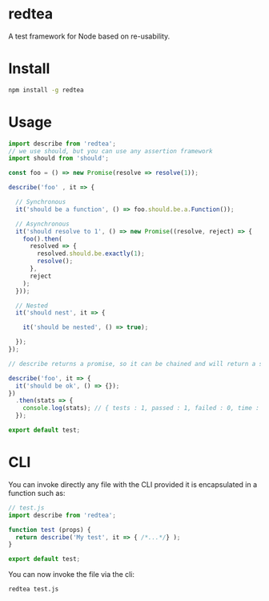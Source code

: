 redtea
===

A test framework for Node based on re-usability.

# Install

```bash
npm install -g redtea
```

# Usage

```js
import describe from 'redtea';
// we use should, but you can use any assertion framework
import should from 'should';

const foo = () => new Promise(resolve => resolve(1));

describe('foo' , it => {

  // Synchronous
  it('should be a function', () => foo.should.be.a.Function());

  // Asynchronous
  it('should resolve to 1', () => new Promise((resolve, reject) => {
    foo().then(
      resolved => {
        resolved.should.be.exactly(1);
        resolve();
      },
      reject
    );
  }));

  // Nested
  it('should nest', it => {

    it('should be nested', () => true);

  });
});

// describe returns a promise, so it can be chained and will return a stat object

describe('foo', it => {
  it('should be ok', () => {});
})
  .then(stats => {
    console.log(stats); // { tests : 1, passed : 1, failed : 0, time : 4 }
  });

export default test;
```

# CLI

You can invoke directly any file with the CLI provided it is encapsulated in a function such as:

```js
// test.js
import describe from 'redtea';

function test (props) {
  return describe('My test', it => { /*...*/} );
}

export default test;
```

You can now invoke the file  via the cli:

```bash
redtea test.js
```
